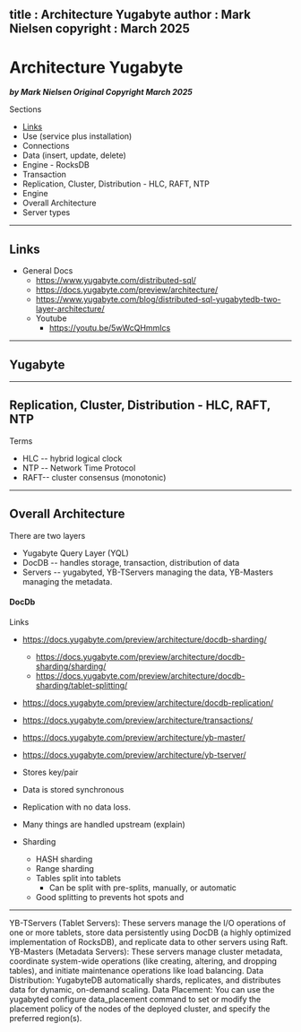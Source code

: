
title : Architecture Yugabyte
author : Mark Nielsen
copyright : March 2025
---


 Architecture Yugabyte
==============================

_**by Mark Nielsen
Original Copyright March 2025**_

Sections
* [Links](#links)
* Use (service plus installation)
* Connections
* Data (insert, update, delete)
* Engine - RocksDB
* Transaction
* Replication, Cluster, Distribution - HLC, RAFT, NTP
* Engine
* Overall Architecture
* Server types
* * *
<a name=l></a>Links
-----

* General Docs
    * https://www.yugabyte.com/distributed-sql/
    * https://docs.yugabyte.com/preview/architecture/
    * https://www.yugabyte.com/blog/distributed-sql-yugabytedb-two-layer-architecture/
    * Youtube
        * https://youtu.be/5wWcQHmmIcs
	
* * *
<a name=y></a>Yugabyte
-----

* * *
<a name=r></a>Replication, Cluster, Distribution - HLC, RAFT, NTP
-----
Terms
* HLC -- hybrid logical clock 
* NTP -- Network Time Protocol
* RAFT-- cluster consensus (monotonic)

* * *
<a name=o></a>Overall Architecture
-----
There are two layers
* Yugabyte Query Layer (YQL)
* DocDB  -- handles storage, transaction, distribution of data
* Servers -- yugabyted,  YB-TServers managing the data,  YB-Masters managing the metadata.

#### DocDb
Links
* https://docs.yugabyte.com/preview/architecture/docdb-sharding/
    * https://docs.yugabyte.com/preview/architecture/docdb-sharding/sharding/
    * https://docs.yugabyte.com/preview/architecture/docdb-sharding/tablet-splitting/
* https://docs.yugabyte.com/preview/architecture/docdb-replication/
* https://docs.yugabyte.com/preview/architecture/transactions/
* https://docs.yugabyte.com/preview/architecture/yb-master/
* https://docs.yugabyte.com/preview/architecture/yb-tserver/

* Stores key/pair
* Data is stored synchronous
* Replication with no data loss.
* Many things are handled upstream (explain)
* Sharding
    * HASH sharding
    * Range sharding
    * Tables split into tablets
        * Can be split with pre-splits, manually, or automatic
	* Good splitting to prevents hot spots and




-------------
YB-TServers (Tablet Servers):
These servers manage the I/O operations of one or more tablets, store data persistently using DocDB (a highly optimized implementation of RocksDB), and replicate data to other servers using Raft. 
YB-Masters (Metadata Servers):
These servers manage cluster metadata, coordinate system-wide operations (like creating, altering, and dropping tables), and initiate maintenance operations like load balancing. 
Data Distribution:
YugabyteDB automatically shards, replicates, and distributes data for dynamic, on-demand scaling. 
Data Placement:
You can use the yugabyted configure data_placement command to set or modify the placement policy of the nodes of the deployed cluster, and specify the preferred region(s). 